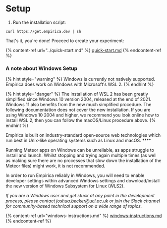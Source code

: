 # Setup

1. Run the installation script:

```
curl https://get.empirica.dev | sh
```

That's it, you're done!  Proceed to create your experiment:

{% content-ref url="../quick-start.md" %}
[quick-start.md](../quick-start.md)
{% endcontent-ref %}

### **A note about Windows Setup**

{% hint style="warning" %}
Windows is currently not natively supported. Empirica does work on Windows with Microsoft's WSL 2.
{% endhint %}

{% hint style="danger" %}
The installation of WSL 2 has been greatly simplified since Windows 10 version 2004, released at the end of 2021. Windows 11 also benefits from the new much simplified procedure. The following documentation does not cover the new installation. If you are using Windows 10 2004 and higher, we recommend you look online how to install WSL 2, then you can follow the macOS/Linux procedure above.
{% endhint %}

Empirica is built on industry-standard open-source web technologies which run best in Unix-like operating systems such as Linux and macOS.  ****&#x20;

Running Meteor apps on Windows can be unreliable, as apps struggle to install and launch. Whilst stopping and trying again multiple times (as well as making sure there are no processes that slow down the installation of the Meteor files) might work, it is not recommended.

In order to run Empirica reliably in Windows, you will need to enable developer settings within advanced Windows settings and download/install the new version of Windows Subsystem for Linux (WLS2).&#x20;

_If you are a Windows user and get stuck at any point in the development process, please contact joshua.becker@ucl.ac.uk or join the Slack channel for community-based technical support on a wide range of topics._

{% content-ref url="windows-instructions.md" %}
[windows-instructions.md](windows-instructions.md)
{% endcontent-ref %}
